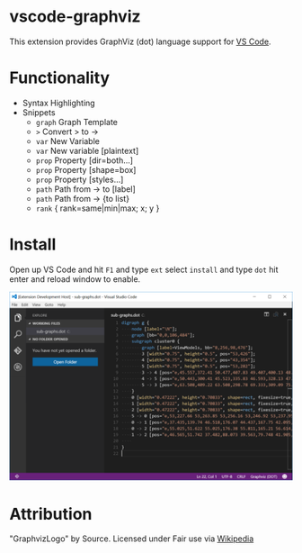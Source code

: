 # vscode-graphviz
This extension provides GraphViz (dot) language support for [VS Code](https://code.visualstudio.com/).

# Functionality
- Syntax Highlighting
- Snippets
    - `graph` Graph Template
    - `>` Convert > to ->
    - `var` New Variable
    - `var` New variable [plaintext]
    - `prop` Property [dir=both…]
    - `prop` Property [shape=box]
    - `prop` Property [styles…]
    - `path` Path from -> to [label]
    - `path` Path from -> {to list}
    - `rank` { rank=same|min|max; x; y }

# Install

Open up VS Code and hit `F1` and type `ext` select `install` and type `dot` hit enter and reload window to enable.

![Preview of Syntax Highlighting](img/syntax.png)

# Attribution

"GraphvizLogo" by Source. Licensed under Fair use via [Wikipedia](https://en.wikipedia.org/wiki/File:GraphvizLogo.png#/media/File:GraphvizLogo.png)